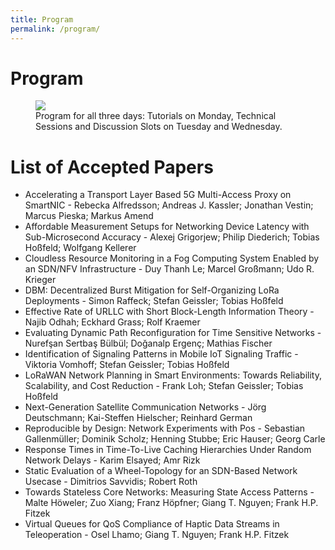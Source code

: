 ```yaml
---
title: Program
permalink: /program/
---
```


# Program

<figure>
	<a href="{{ '/assets/images/workshop_program.png' | relative_url }}" class="image-popup">
    <img src="{{ '/assets/images/workshop_program.png' | relative_url }}">
  </a>
	  <figcaption>
      Program for all three days: Tutorials on Monday, Technical Sessions and Discussion Slots on Tuesday and Wednesday.
    </figcaption>
</figure>

# List of Accepted Papers

* Accelerating a Transport Layer Based 5G Multi-Access Proxy on SmartNIC - Rebecka Alfredsson; Andreas J. Kassler; Jonathan Vestin; Marcus Pieska; Markus Amend
* Affordable Measurement Setups for Networking Device Latency with Sub-Microsecond Accuracy - Alexej Grigorjew; Philip Diederich; Tobias Hoßfeld; Wolfgang Kellerer
* Cloudless Resource Monitoring in a Fog Computing System Enabled by an SDN/NFV Infrastructure - Duy Thanh Le; Marcel Großmann; Udo R. Krieger
* DBM: Decentralized Burst Mitigation for Self-Organizing LoRa Deployments - Simon Raffeck; Stefan Geissler; Tobias Hoßfeld
* Effective Rate of URLLC with Short Block-Length Information Theory - Najib Odhah; Eckhard Grass; Rolf Kraemer
* Evaluating Dynamic Path Reconfiguration for Time Sensitive Networks - Nurefşan Sertbaş Bülbül; Doğanalp Ergenç; Mathias Fischer
* Identification of Signaling Patterns in Mobile IoT Signaling Traffic - Viktoria Vomhoff; Stefan Geissler; Tobias Hoßfeld
* LoRaWAN Network Planning in Smart Environments: Towards Reliability, Scalability, and Cost Reduction - Frank Loh; Stefan Geissler; Tobias Hoßfeld
* Next-Generation Satellite Communication Networks - Jörg Deutschmann; Kai-Steffen Hielscher; Reinhard German
* Reproducible by Design: Network Experiments with Pos - Sebastian Gallenmüller; Dominik Scholz; Henning Stubbe; Eric Hauser; Georg Carle
* Response Times in Time-To-Live Caching Hierarchies Under Random Network Delays - Karim Elsayed; Amr Rizk
* Static Evaluation of a Wheel-Topology for an SDN-Based Network Usecase - Dimitrios Savvidis; Robert Roth
* Towards Stateless Core Networks: Measuring State Access Patterns - Malte Höweler; Zuo Xiang; Franz Höpfner; Giang T. Nguyen; Frank H.P. Fitzek
* Virtual Queues for QoS Compliance of Haptic Data Streams in Teleoperation - Osel Lhamo; Giang T. Nguyen; Frank H.P. Fitzek

